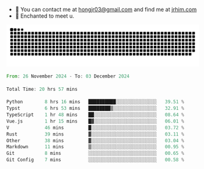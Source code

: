 - 📧 You can contact me at hongjr03@gmail.com and find me at [jrhim.com](https://jrhim.com/)
- 💜 Enchanted to meet u.

![snake_animation](https://raw.githubusercontent.com/hongjr03/hongjr03/output/github-contribution-grid-snake.svg)

<!--START_SECTION:waka-->

```rust
From: 26 November 2024 - To: 03 December 2024

Total Time: 20 hrs 57 mins

Python        8 hrs 16 mins   ██████████░░░░░░░░░░░░░░░   39.51 %
Typst         6 hrs 53 mins   ████████▒░░░░░░░░░░░░░░░░   32.91 %
TypeScript    1 hr 48 mins    ██░░░░░░░░░░░░░░░░░░░░░░░   08.64 %
Vue.js        1 hr 15 mins    █▓░░░░░░░░░░░░░░░░░░░░░░░   06.01 %
V             46 mins         █░░░░░░░░░░░░░░░░░░░░░░░░   03.72 %
Rust          39 mins         ▓░░░░░░░░░░░░░░░░░░░░░░░░   03.11 %
Other         38 mins         ▓░░░░░░░░░░░░░░░░░░░░░░░░   03.04 %
Markdown      11 mins         ▒░░░░░░░░░░░░░░░░░░░░░░░░   00.95 %
Git           8 mins          ░░░░░░░░░░░░░░░░░░░░░░░░░   00.65 %
Git Config    7 mins          ░░░░░░░░░░░░░░░░░░░░░░░░░   00.58 %
```

<!--END_SECTION:waka-->
